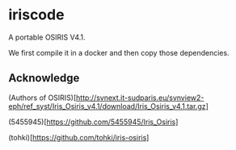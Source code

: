 # iriscode

A portable OSIRIS V4.1.

We first compile it in a docker and then copy those dependencies.


## Acknowledge

(Authors of OSIRIS)[http://svnext.it-sudparis.eu/svnview2-eph/ref_syst/Iris_Osiris_v4.1/download/Iris_Osiris_v4.1.tar.gz]

(5455945)[https://github.com/5455945/Iris_Osiris]

(tohki)[https://github.com/tohki/iris-osiris]
